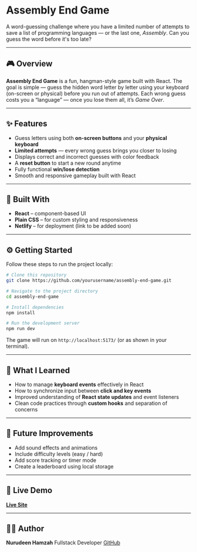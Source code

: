 # Assembly End Game

A word-guessing challenge where you have a limited number of attempts to save a list of programming languages — or the last one, *Assembly*. Can you guess the word before it's too late?

---

## 🎮 Overview

**Assembly End Game** is a fun, hangman-style game built with React.
The goal is simple — guess the hidden word letter by letter using your keyboard (on-screen or physical) before you run out of attempts.
Each wrong guess costs you a “language” — once you lose them all, it’s *Game Over*.

---

## ✨ Features

* Guess letters using both **on-screen buttons** and your **physical keyboard**
* **Limited attempts** — every wrong guess brings you closer to losing
* Displays correct and incorrect guesses with color feedback
* A **reset button** to start a new round anytime
* Fully functional **win/lose detection**
* Smooth and responsive gameplay built with React

---

## 🧰 Built With

* **React** – component-based UI
* **Plain CSS** – for custom styling and responsiveness
* **Netlify** – for deployment (link to be added soon)

---

## ⚙️ Getting Started

Follow these steps to run the project locally:

```bash
# Clone this repository
git clone https://github.com/yourusername/assembly-end-game.git

# Navigate to the project directory
cd assembly-end-game

# Install dependencies
npm install

# Run the development server
npm run dev
```

The game will run on `http://localhost:5173/` (or as shown in your terminal).

---

## 🧠 What I Learned

* How to manage **keyboard events** effectively in React
* How to synchronize input between **click and key events**
* Improved understanding of **React state updates** and event listeners
* Clean code practices through **custom hooks** and separation of concerns

---

## 🚀 Future Improvements

* Add sound effects and animations
* Include difficulty levels (easy / hard)
* Add score tracking or timer mode
* Create a leaderboard using local storage

---

## 🔗 Live Demo

[**Live Site**](https://assembly-end-game-hangman.netlify.app/)

---


## 🧑‍💻 Author

**Nurudeen Hamzah**
Fullstack Developer
[GitHub](https://github.com/HamDean)
